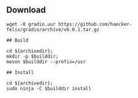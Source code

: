 ## Download
```
wget -O gradio.uur https://github.com/haecker-felix/gradio/archive/v6.0.1.tar.gz
```
```
## Build
```
    cd ${archivedir};
    mkdir -p $builddir;
    meson $builddir --prefix=/usr
```
## Install
```
    cd ${archivedir};
    sudo ninja -C $builddir install
```
